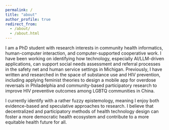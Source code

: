 ```yaml
---
permalink: /
title: "about"
author_profile: true
redirect_from: 
  - /about/
  - /about.html
---
```


I am a PhD student with research interests in community health informatics, human-computer interaction, and computer-supported cooperative work. I have been working on identifying how technology, especially AI/LLM-driven applications, can support social needs assessment and referral processes in the safety net and human service settings in Michigan. Previously, I have written and researched in the space of substance use and HIV prevention, including applying feminist theories to design a mobile app for overdose reversals in Philadelphia and community-based participatory research to improve HIV preventive outcomes among LGBTQ communities in China.

I currently identify with a rather fuzzy epistemology, meaning I enjoy both evidence-based and speculative approaches to research. I believe that decentralized and participatory methods of health technology design can foster a more democratic health ecosystem and contribute to a more equitable health future for all.